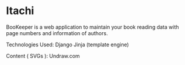 # Itachi

BooKeeper is a web application to maintain your book reading data with page numbers and information of authors.

Technologies Used:
Django
Jinja (template engine)

Content ( SVGs ):
Undraw.com



